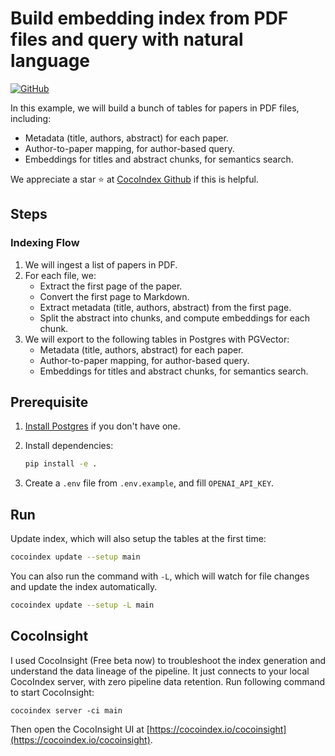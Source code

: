 # Build embedding index from PDF files and query with natural language
[![GitHub](https://img.shields.io/github/stars/cocoindex-io/cocoindex?color=5B5BD6)](https://github.com/cocoindex-io/cocoindex)


In this example, we will build a bunch of tables for papers in PDF files, including:

- Metadata (title, authors, abstract) for each paper.
- Author-to-paper mapping, for author-based query.
- Embeddings for titles and abstract chunks, for semantics search. 

We appreciate a star ⭐ at [CocoIndex Github](https://github.com/cocoindex-io/cocoindex) if this is helpful.

## Steps
### Indexing Flow

1. We will ingest a list of papers in PDF.
2. For each file, we:
   - Extract the first page of the paper.
   - Convert the first page to Markdown.
   - Extract metadata (title, authors, abstract) from the first page.
   - Split the abstract into chunks, and compute embeddings for each chunk.
3. We will export to the following tables in Postgres with PGVector:
   - Metadata (title, authors, abstract) for each paper.
   - Author-to-paper mapping, for author-based query.
   - Embeddings for titles and abstract chunks, for semantics search. 


## Prerequisite

1.  [Install Postgres](https://cocoindex.io/docs/getting_started/installation#-install-postgres) if you don't have one.

2.  Install dependencies:

    ```bash
    pip install -e .
    ```
3.  Create a `.env` file from `.env.example`, and fill `OPENAI_API_KEY`.

## Run

Update index, which will also setup the tables at the first time:

```bash
cocoindex update --setup main
```

You can also run the command with `-L`, which will watch for file changes and update the index automatically.

```bash
cocoindex update --setup -L main
```

## CocoInsight
I used CocoInsight (Free beta now) to troubleshoot the index generation and understand the data lineage of the pipeline. It just connects to your local CocoIndex server, with zero pipeline data retention. Run following command to start CocoInsight:

```
cocoindex server -ci main
```

Then open the CocoInsight UI at [https://cocoindex.io/cocoinsight](https://cocoindex.io/cocoinsight).
